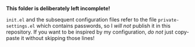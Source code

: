 **This folder is deliberately left incomplete!**

`init.el` and the subsequent configuration files refer to the file `private-settings.el` which contains passwords, so I *will not* publish it in this repository. If you want to be inspired by my configuration, *do not* just copy-paste it without skipping those lines!
